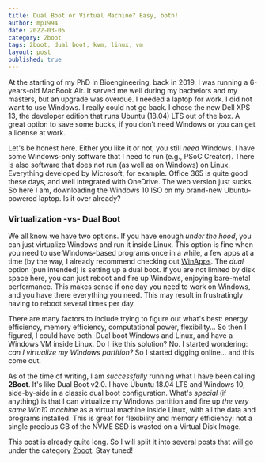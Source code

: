 ```yaml
---
title: Dual Boot or Virtual Machine? Easy, both!
author: mp1994
date: 2022-03-05
category: 2boot
tags: 2boot, dual boot, kvm, linux, vm
layout: post
published: true
---
```


At the starting of my PhD in Bioengineering, back in 2019, I was running a 6-years-old MacBook Air. It served me well during my bachelors and my masters, but an upgrade was overdue. I needed a laptop for work. I did not want to use Windows. I really could not go back. I chose the new Dell XPS 13, the developer edition that runs Ubuntu (18.04) LTS out of the box. A great option to save some bucks, if you don't need Windows or you can get a license at work.

Let's be honest here. Either you like it or not, you still _need_ Windows. I have some Windows-only software that I need to run (e.g., PSoC Creator). There is also software that does not run (as well as on Windows) on Linux. Everything developed by Microsoft, for example. Office 365 is quite good these days, and well integrated with OneDrive. The web version just sucks. So here I am, downloading the Windows 10 ISO on my brand-new Ubuntu-powered laptop. Is it over already? 

### Virtualization -vs- Dual Boot

We all know we have two options. If you have enough _under the hood_, you can just virtualize Windows and run it inside Linux. This option is fine when you need to use Windows-based programs once in a while, a few apps at a time (by the way, I already recommend checking out [WinApps](https://github.com/Fmstrat/winapps). The _dual_ option (pun intended) is setting up a dual boot. If you are not limited by disk space here, you can just reboot and fire up Windows, enjoying bare-metal performance. This makes sense if one day you need to work on Windows, and you have there everything you need. This may result in frustratingly having to reboot several times per day.

There are many factors to include trying to figure out what's best: energy efficiency, memory efficiency, computational power, flexibility... So then I figured, I could have both. Dual boot Windows and Linux, and have a Windows VM inside Linux. Do I like this solution? No. I started wondering: _can I virtualize my Windows partition?_ So I started digging online... and this come out.

As of the time of writing, I am _successfully_ running what I have been calling __2Boot__. It's like Dual Boot v2.0. I have Ubuntu 18.04 LTS and Windows 10, side-by-side in a classic dual boot configuration. What's _special_ (if anything) is that I can virtualize my Windows partition and fire up _the very same Win10 machine_ as a virtual machine inside Linux, with all the data and programs installed. This is great for flexibility and memory efficiency: not a single precious GB of the NVME SSD is wasted on a Virtual Disk Image.

This post is already quite long. So I will split it into several posts that will go under the category [2boot](/2boot/). Stay tuned!